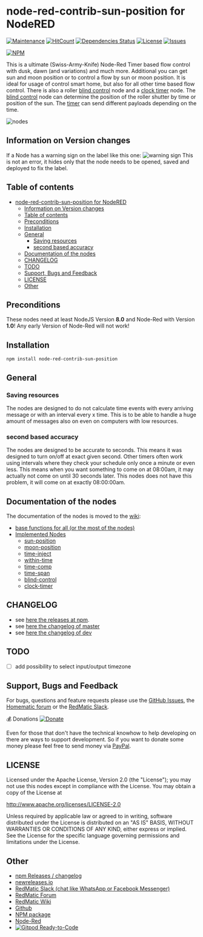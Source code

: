 # node-red-contrib-sun-position for NodeRED

[![Maintenance](https://img.shields.io/badge/Maintained%3F-yes-green.svg)](https://github.com/rdmtc/node-red-contrib-sun-position/graphs/commit-activity)
[![HitCount](http://hits.dwyl.io/rdmtc/node-red-contrib-sun-position.svg)](http://hits.dwyl.io/rdmtc/node-red-contrib-sun-position)
[![Dependencies Status](https://img.shields.io/david/rdmtc/node-red-contrib-sun-position.svg)](https://david-dm.org/rdmtc/node-red-contrib-sun-position)
[![License](https://img.shields.io/badge/License-Apache%202.0-blue.svg)](https://opensource.org/licenses/Apache-2.0)
[![Issues](https://img.shields.io/github/issues/rdmtc/node-red-contrib-sun-position.svg?style=flat-square)](https://github.com/rdmtc/node-red-contrib-sun-position/issues)

[![NPM](https://nodei.co/npm/node-red-contrib-sun-position.png)](https://nodei.co/npm/node-red-contrib-sun-position/)

<!-- [![JavaScript Style Guide](https://img.shields.io/badge/code_style-standard-brightgreen.svg)](https://standardjs.com) -->

This is a ultimate (Swiss-Army-Knife) Node-Red Timer based flow control with dusk, dawn (and variations) and much more.
Additional you can get sun and moon position or to control a flow by sun or moon position. It is ideal for usage of control smart home, but also for all other time based flow control.
There is also a roller [blind control](https://github.com/rdmtc/node-red-contrib-sun-position/wiki/blind-control) node and a [clock timer](https://github.com/rdmtc/node-red-contrib-sun-position/wiki/clock-timer) node. The [blind control](https://github.com/rdmtc/node-red-contrib-sun-position/wiki/blind-control) node can determine the position of the roller shutter by time or position of the sun. The [timer](https://github.com/rdmtc/node-red-contrib-sun-position/wiki/clock-timer) can send different payloads depending on the time.

![nodes](https://user-images.githubusercontent.com/12692680/70033601-19d46a00-15b0-11ea-9e36-a7843e20ff85.png)

## Information on Version changes

If a Node has a warning sign on the label like this one:
![warning sign](https://user-images.githubusercontent.com/12692680/81336350-7977f980-90a9-11ea-8d14-fa412b83fe45.png)
This is not an error, it hides only that the node needs to be opened, saved and deployed to fix the label.

## Table of contents

- [node-red-contrib-sun-position for NodeRED](#node-red-contrib-sun-position-for-nodered)
  - [Information on Version changes](#information-on-version-changes)
  - [Table of contents](#table-of-contents)
  - [Preconditions](#preconditions)
  - [Installation](#installation)
  - [General](#general)
    - [Saving resources](#saving-resources)
    - [second based accuracy](#second-based-accuracy)
  - [Documentation of the nodes](#documentation-of-the-nodes)
  - [CHANGELOG](#changelog)
  - [TODO](#todo)
  - [Support, Bugs and Feedback](#support-bugs-and-feedback)
  - [LICENSE](#license)
  - [Other](#other)

## Preconditions

These nodes need at least NodeJS Version __8.0__ and Node-Red with Version __1.0__! Any early Version of Node-Red will not work!

## Installation

`npm install node-red-contrib-sun-position`

## General

### Saving resources

The nodes are designed to do not calculate time events with every arriving message or with an interval every x time. This is to be able to handle a huge amount of messages also on even on computers with low resources.

### second based accuracy

The nodes are designed to be accurate to seconds. This means it was designed to turn on/off at exact given second. Other timers often work using intervals where they check your schedule only once a minute or even less. This means when you want something to come on at 08:00am, it may actually not come on until 30 seconds later. This nodes does not have this problem, it will come on at exactly 08:00:00am.

## Documentation of the nodes

The documentation of the nodes is moved to the [wiki](https://github.com/rdmtc/node-red-contrib-sun-position/wiki):

- [base functions for all (or the most of the nodes)](https://github.com/rdmtc/node-red-contrib-sun-position/wiki/Base-Functions)
- [Implemented Nodes](https://github.com/rdmtc/node-red-contrib-sun-position/wiki)
  - [sun-position](https://github.com/rdmtc/node-red-contrib-sun-position/wiki/sun-position)
  - [moon-position](https://github.com/rdmtc/node-red-contrib-sun-position/wiki/moon-position)
  - [time-inject](https://github.com/rdmtc/node-red-contrib-sun-position/wiki/time-inject)
  - [within-time](https://github.com/rdmtc/node-red-contrib-sun-position/wiki/within-time)
  - [time-comp](https://github.com/rdmtc/node-red-contrib-sun-position/wiki/time-comp)
  - [time-span](https://github.com/rdmtc/node-red-contrib-sun-position/wiki/time-span)
  - [blind-control](https://github.com/rdmtc/node-red-contrib-sun-position/wiki/blind-control)
  - [clock-timer](https://github.com/rdmtc/node-red-contrib-sun-position/wiki/clock-timer)

## CHANGELOG

- see [here the releases at npm](https://github.com/rdmtc/node-red-contrib-sun-position/releases).
- see [here the changelog of master](https://github.com/rdmtc/node-red-contrib-sun-position/blob/HEAD/CHANGELOG.md)
- see [here the changelog of dev](https://github.com/rdmtc/node-red-contrib-sun-position/blob/dev/CHANGELOG.md)

## TODO

- [ ] add possibility to select input/output timezone

## Support, Bugs and Feedback

For bugs, questions and feature requests please use the
[GitHub Issues](https://github.com/rdmtc/node-red-contrib-sun-position/issues), the [Homematic forum](https://homematic-forum.de/forum/viewforum.php?f=77) or the [RedMatic Slack](https://join.slack.com/t/homematicuser/shared_invite/enQtNDgyNDM2OTkyMDA2LWY1YjY0NTE0NmY0OWM3YWUzMzAzMTgxYmRjMTMyOWE3NjkxNDdlMDY5ZjlhYzM5Nzg2N2U2YjdmNzNlYWNhNTU).

:moneybag: Donations [![Donate](https://img.shields.io/badge/donate-PayPal-green.svg)](https://www.paypal.com/cgi-bin/webscr?cmd=_s-xclick&hosted_button_id=4PCF5YW5ASHBN)

Even for those that don't have the technical knowhow to help developing on there are ways to support development. So if you want to donate some money please feel free to send money via [PayPal](https://www.paypal.com/cgi-bin/webscr?cmd=_s-xclick&hosted_button_id=4PCF5YW5ASHBN).

## LICENSE

Licensed under the Apache License, Version 2.0 (the "License"); you may not use this nodes except in compliance with the License. You may obtain a copy of the License at

<http://www.apache.org/licenses/LICENSE-2.0>

Unless required by applicable law or agreed to in writing, software distributed
under the License is distributed on an "AS IS" BASIS, WITHOUT WARRANTIES OR
CONDITIONS OF ANY KIND, either express or implied. See the License for the
specific language governing permissions and limitations under the License.

## Other

- [npm Releases / changelog](https://github.com/rdmtc/node-red-contrib-sun-position/releases)
- [newreleases.io](https://newreleases.io/npm/node-red-contrib-sun-position)
- [RedMatic Slack (chat like WhatsApp or Facebook Messenger)](https://join.slack.com/t/homematicuser/shared_invite/enQtNDgyNDM2OTkyMDA2LWY1YjY0NTE0NmY0OWM3YWUzMzAzMTgxYmRjMTMyOWE3NjkxNDdlMDY5ZjlhYzM5Nzg2N2U2YjdmNzNlYWNhNTU)
- [RedMatic Forum](https://homematic-forum.de/forum/viewforum.php?f=77)
- [RedMatic Wiki](https://github.com/rdmtc/RedMatic/wiki)
- [Github](https://github.com/rdmtc/node-red-contrib-sun-position)
- [NPM package](https://www.npmjs.com/package/node-red-contrib-sun-position)
- [Node-Red](https://flows.nodered.org/node/node-red-contrib-sun-position)
- [![Gitpod Ready-to-Code](https://img.shields.io/badge/Gitpod-Ready--to--Code-blue?logo=gitpod)](https://gitpod.io/#https://github.com/rdmtc/node-red-contrib-sun-position)
